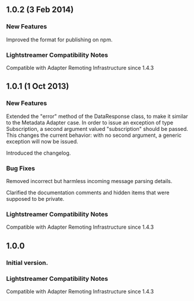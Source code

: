 ## 1.0.2 (3 Feb 2014) ##

### New Features ###

Improved the format for publishing on npm.

### Lightstreamer Compatibility Notes ###

Compatible with Adapter Remoting Infrastructure since 1.4.3



## 1.0.1 (1 Oct 2013) ##

### New Features ###

Extended the "error" method of the DataResponse class, to make it similar to the Metadata Adapter case.
In order to issue an exception of type Subscription, a second argument valued "subscription" should be passed.
This changes the current behavior: with no second argument, a generic exception will now be issued.

Introduced the changelog.

### Bug Fixes ###

Removed incorrect but harmless incoming message parsing details.

Clarified the documentation comments and hidden items that were supposed to be private.

### Lightstreamer Compatibility Notes ###

Compatible with Adapter Remoting Infrastructure since 1.4.3



## 1.0.0 ##

### Initial version. ###

### Lightstreamer Compatibility Notes ###

Compatible with Adapter Remoting Infrastructure since 1.4.3
